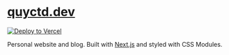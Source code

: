 # [quyctd.dev](https://quyctd.dev)

[![Deploy to Vercel](https://vercel.com/button)](https://vercel.com/import/project?template=https://github.com/quyctd/blog)

Personal website and blog. Built with [Next.js](https://nextjs.org) and styled with CSS Modules.
